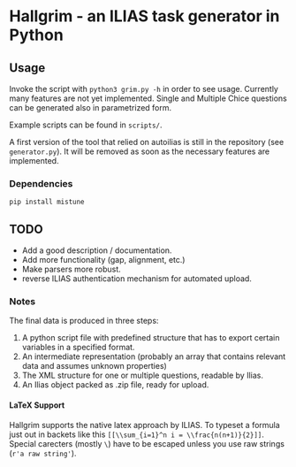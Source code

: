 # Hallgrim - an ILIAS task generator in Python

## Usage

Invoke the script with `python3 grim.py -h` in order to see usage. Currently
many features are not yet implemented. Single and Multiple Chice questions
can be generated also in parametrized form.

Example scripts can be found in `scripts/`.

A first version of the tool that relied on autoilias is still in the repository
(see `generator.py`). It will be removed as soon as the necessary features are
implemented.

### Dependencies

`pip install mistune`

## TODO

* Add a good description / documentation.
* Add more functionality (gap, alignment, etc.)
* Make parsers more robust.
* reverse ILIAS authentication mechanism for automated upload.

### Notes

The final data is produced in three steps:

1. A python script file with predefined structure that has to export certain
variables in a specified format.
2. An intermediate representation (probably an array that contains relevant
data and assumes unknown properties)
3. The XML structure for one or multiple questions, readable by Ilias.
4. An Ilias object packed as .zip file, ready for upload.

#### LaTeX Support

Hallgrim supports the native latex approach by ILIAS. To typeset a formula just
out in backets like this `[[\\sum_{i=1}^n i = \\frac{n(n+1)}{2}]]`. Special
carecters (mostly `\`) have to be escaped unless you use raw strings (`r'a raw string'`).
